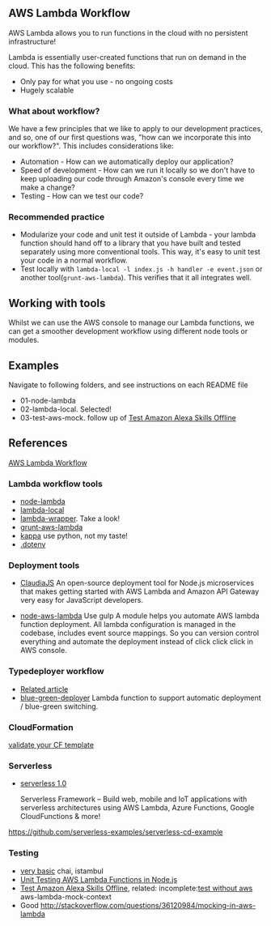 ## AWS Lambda Workflow

AWS Lambda allows you to run functions in the cloud with no persistent infrastructure!

Lambda is essentially user-created functions that run on demand in the cloud. This has the following benefits:

- Only pay for what you use - no ongoing costs
- Hugely scalable

### What about workflow?

We have a few principles that we like to apply to our development practices, and so, one of our first questions was, "how can we incorporate this into our workflow?". This includes considerations like:

- Automation - How can we automatically deploy our application?
- Speed of development - How can we run it locally so we don't have to keep uploading our code through Amazon's console every time we make a change?
- Testing - How can we test our code?

### Recommended practice

- Modularize your code and unit test it outside of Lambda - your lambda function should hand off to a library that you have built and tested separately using more conventional tools. This way, it's easy to unit test your code in a normal workflow.
- Test locally with `lambda-local -l index.js -h handler -e event.json` or another tool(`grunt-aws-lambda`). This verifies that it all integrates well.

## Working with tools

Whilst we can use the AWS console to manage our Lambda functions, we can get a smoother development workflow using different node tools or modules.

Examples
---
Navigate to following folders, and see instructions on each README file

- 01-node-lambda
- 02-lambda-local. Selected!
- 03-test-aws-mock. follow up of [Test Amazon Alexa Skills Offline](https://www.thepolyglotdeveloper.com/2016/08/test-amazon-alexa-skills-offline-with-mocha-and-chai-for-node-js/)

## References

[AWS Lambda Workflow](http://radify.io/blog/aws-lambda-workflow/)

### Lambda workflow tools

- [node-lambda](https://github.com/motdotla/node-lambda)
- [lambda-local](https://github.com/ashiina/lambda-local)
- [lambda-wrapper](https://github.com/SC5/lambda-wrapper). Take a look!
- [grunt-aws-lambda](https://www.npmjs.com/package/grunt-aws-lambda)
- [kappa](https://github.com/garnaat/kappa) use python, not my taste!
- [.dotenv](https://www.npmjs.com/package/dotenv)

### Deployment tools
- [ClaudiaJS](https://aws.amazon.com/es/blogs/compute/how-to-turn-node-js-projects-into-aws-lambda-microservices-easily-with-claudiajs/)
An open-source deployment tool for Node.js microservices that makes getting started with AWS Lambda and Amazon API Gateway very easy for JavaScript developers.

- [node-aws-lambda](https://github.com/ThoughtWorksStudios/node-aws-lambda) Use gulp
A module helps you automate AWS lambda function deployment. All lambda configuration is managed in the codebase, includes event source mappings. So you can version control everything and automate the deployment instead of click click click in AWS console.

### Typedeployer workflow

- [Related article](https://www.aerobatic.com/blog/lambda-continuous-deployment)
- [blue-green-deployer](https://github.com/BambeeQ/opsworks-auto-deploy-lambda-function) Lambda function to support automatic deployment / blue-green switching.

### CloudFormation

[ validate your CF template](https://github.com/tmilewski/serverless-resources-validation-plugin)

### Serverless

- [serverless 1.0](https://github.com/serverless/serverless/tree/1.0.0-rc.1)

  Serverless Framework – Build web, mobile and IoT applications with serverless architectures using AWS Lambda, Azure Functions, Google CloudFunctions & more!

https://github.com/serverless-examples/serverless-cd-example

### Testing

- [very basic](https://github.com/imaifactory/myFirstLambda) chai, istambul
- [Unit Testing AWS Lambda Functions in Node.js](https://medium.com/vandium-software/unit-testing-aws-lambda-functions-in-node-js-7ad6c8f5000#.m2ujady8s)
- [Test Amazon Alexa Skills Offline](https://www.thepolyglotdeveloper.com/2016/08/test-amazon-alexa-skills-offline-with-mocha-and-chai-for-node-js/), related:  incomplete:[test without aws](https://www.codedad.net/2016/01/03/test-aws-lambda-function-without-aws/) aws-lambda-mock-context
- Good http://stackoverflow.com/questions/36120984/mocking-in-aws-lambda
